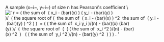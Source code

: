 A sample (x~i~, y~i~) of size n has Pearson\\'s coefficient \\
![' r = ( the sum of  ( x\_i - (bar)(x) ) ( y\_i - (bar)(y) )
)/  ( the square root of (  the sum of  ( x\_i - (bar)(x) ) \^2  the sum of  ( y\_i - (bar)(y) ) \^2 ) )  = ( ( the sum of  x\_i y\_i )/(n) - (bar)(x) (bar)(y) )/  (  the square root of  (  ( ( the sum of  x\_i \^2 )/(n) - (bar)(x) \^2  )   ( ( the sum of  y\_i \^2 )/(n) - (bar)(y) \^2  ) ) ) . '](../dictionary/equation_images/1801.1..png)
